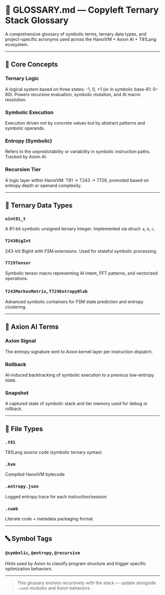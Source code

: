 # 📘 GLOSSARY.md — Copyleft Ternary Stack Glossary

A comprehensive glossary of symbolic terms, ternary data types, and project-specific acronyms used across the HanoiVM + Axion AI + T81Lang ecosystem.

---

## 🧠 Core Concepts

### **Ternary Logic**
A logical system based on three states: -1, 0, +1 (or in symbolic base-81: 0–80). Powers recursive evaluation, symbolic mutation, and AI macro resolution.

### **Symbolic Execution**
Execution driven not by concrete values but by abstract patterns and symbolic operands.

### **Entropy (Symbolic)**
Refers to the unpredictability or variability in symbolic instruction paths. Tracked by Axion AI.

### **Recursion Tier**
A logic layer within HanoiVM: T81 → T243 → T729, promoted based on entropy depth or operand complexity.

---

## 🧮 Ternary Data Types

### `uint81_t`
A 81-bit symbolic unsigned ternary integer. Implemented via struct: `a`, `b`, `c`.

### `T243BigInt`
243-trit BigInt with FSM extensions. Used for stateful symbolic processing.

### `T729Tensor`
Symbolic tensor macro representing AI intent, FFT patterns, and vectorized operations.

### `T243MarkovMatrix`, `T729EntropyBlob`
Advanced symbolic containers for FSM state prediction and entropy clustering.

---

## 🧠 Axion AI Terms

### **Axion Signal**
The entropy signature sent to Axion kernel layer per instruction dispatch.

### **Rollback**
AI-induced backtracking of symbolic execution to a previous low-entropy state.

### **Snapshot**
A captured state of symbolic stack and tier memory used for debug or rollback.

---

## 📄 File Types

### `.t81`
T81Lang source code (symbolic ternary syntax)

### `.hvm`
Compiled HanoiVM bytecode

### `.entropy.json`
Logged entropy trace for each instruction/session

### `.cweb`
Literate code + metadata packaging format

---

## 🔤 Symbol Tags

### `@symbolic`, `@entropy`, `@recursive`
Hints used by Axion to classify program structure and trigger specific optimization behaviors.

---

> This glossary evolves recursively with the stack — update alongside `.cweb` modules and Axion behaviors.
